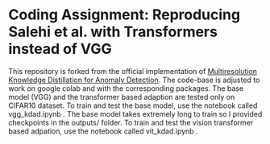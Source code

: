 # Coding Assignment: Reproducing Salehi et al. with Transformers instead of VGG

This repository is forked from the official implementation of [Multiresolution Knowledge Distillation for Anomaly Detection](https://arxiv.org/pdf/2011.11108.pdf). The code-base is adjusted to work on google colab and with the corresponding packages. The base model (VGG) and the transformer based adaption are tested only on CIFAR10 dataset. To train and test the base model, use the notebook called vgg_kdad.ipynb . The base model takes extremely long to train so I provided checkpoints in the outputs/ folder. To train and test the vision transformer based adpation, use the notebook called vit_kdad.ipynb .




